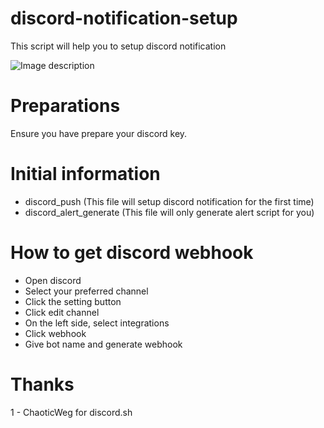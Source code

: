 # discord-notification-setup
This script will help you to setup discord notification

![Image description](https://i.imgur.com/SyeAVSm.png)

# Preparations
Ensure you have prepare your discord key.

# Initial information
- discord_push (This file will setup discord notification for the first time)
- discord_alert_generate (This file will only generate alert script for you)

# How to get discord webhook
- Open discord
- Select your preferred channel
- Click the setting button
- Click edit channel
- On the left side, select integrations
- Click webhook
- Give bot name and generate webhook

# Thanks
1 - ChaoticWeg for discord.sh


